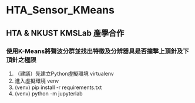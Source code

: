 # HTA_Sensor_KMeans

## HTA & NKUST KMSLab 產學合作
### 使用K-Means將聲波分群並找出特徵及分辨器具是否撞擊上頂針及下頂針之極限

1. （建議）先建立Python虛擬環境 virtualenv
2. 進入虛擬環境 venv
3. (venv) pip install -r requirements.txt
4. (venv) python -m jupyterlab
